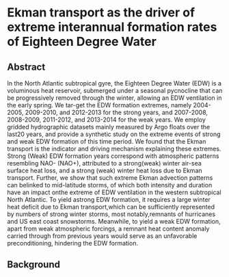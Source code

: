# Ekman transport as the driver of extreme interannual formation rates of Eighteen Degree Water

## Abstract
In the North Atlantic subtropical gyre, the Eighteen Degree Water (EDW) is a voluminous heat reservoir, submerged under a seasonal pycnocline that can be progressively removed through the winter, allowing an EDW ventilation in the early spring. We tar-get the EDW formation extremes, namely 2004-2005, 2009-2010, and 2012-2013 for the strong years, and 2007-2008, 2008-2009, 2011-2012, and 2013-2014 for the weak years. We employ gridded hydrographic datasets mainly measured by Argo floats over the last20 years, and provide a synthetic study on the extreme events of strong and weak EDW formation of this time period. We found that the Ekman transport is the indicator and driving mechanism explaining these extremes. Strong (Weak) EDW formation years correspond with atmospheric patterns resembling NAO- (NAO+), attributed to a strong(weak) winter air-sea surface heat loss, and a strong (weak) winter heat loss due to Ekman transport. Further, we show that such extreme Ekman advection patterns can belinked to mid-latitude storms, of which both intensity and duration have an impact onthe extreme of EDW ventilation in the western subtropical North Atlantic. To yield astrong EDW formation, it requires a large winter heat deficit due to Ekman transport,which can be sufficiently represented by numbers of strong winter storms, most notably,remnants of hurricanes and US east coast snowstorms. Meanwhile, to yield a weak EDW formation, apart from weak atmospheric forcings, a remnant heat content anomaly carried through from previous years would serve as an unfavorable preconditioning, hindering the EDW formation.

## Background
